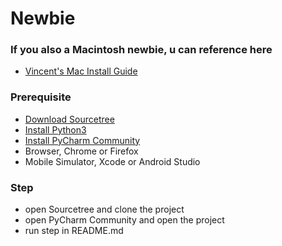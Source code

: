 # Newbie

### If you also a Macintosh newbie, u can reference here
* [Vincent's Mac Install Guide](https://gist.github.com/Jian-Min-Huang/508ca3f954e13ceeaa7219de6b14c811)

### Prerequisite
* [Download Sourcetree](https://www.sourcetreeapp.com/)
* [Install Python3](https://www.python.org/downloads/)
* [Install PyCharm Community](https://www.jetbrains.com/pycharm/download/)
* Browser, Chrome or Firefox
* Mobile Simulator, Xcode or Android Studio

### Step
* open Sourcetree and clone the project
* open PyCharm Community and open the project
* run step in README.md
